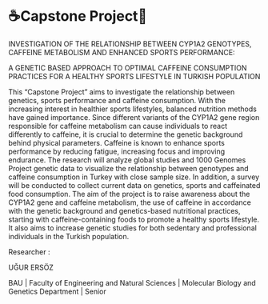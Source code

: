 # ☕Capstone Project🧬


INVESTIGATION OF THE RELATIONSHIP BETWEEN CYP1A2 GENOTYPES, CAFFEINE METABOLISM AND ENHANCED SPORTS PERFORMANCE:

A GENETIC BASED APPROACH TO OPTIMAL CAFFEINE CONSUMPTION PRACTICES FOR A HEALTHY SPORTS LIFESTYLE IN TURKISH POPULATION



This “Capstone Project” aims to investigate the relationship between genetics, sports performance and caffeine consumption. With the increasing interest in healthier sports lifestyles, balanced nutrition methods have gained importance. Since different variants of the CYP1A2 gene region responsible for caffeine metabolism can cause individuals to react differently to caffeine, it is crucial to determine the genetic background behind physical parameters. Caffeine is known to enhance sports performance by reducing fatigue, increasing focus and improving endurance. The research will analyze global studies and 1000 Genomes Project genetic data to visualize the relationship between genotypes and caffeine consumption in Turkey with close sample size. In addition, a survey will be conducted to collect current data on genetics, sports and caffeinated food consumption. The aim of the project is to raise awareness about the CYP1A2 gene and caffeine metabolism, the use of caffeine in accordance with the genetic background and genetics-based nutritional practices, starting with caffeine-containing foods to promote a healthy sports lifestyle. It also aims to increase genetic studies for both sedentary and professional individuals in the Turkish population.



Researcher :

UĞUR ERSÖZ

BAU | Faculty of Engineering and Natural Sciences | Molecular Biology and Genetics Department | Senior
